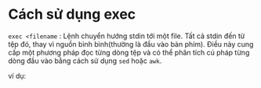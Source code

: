 # Cách sử dụng exec
`exec <filename` : Lệnh chuyển hướng stdin tới một file. Tất cả stdin đến từ tệp đó, thay vì nguồn bình bình(thường là đầu vào bàn phím). Điều này cung cấp một phương pháp đọc từng dòng tệp và có thể phân tích cú pháp từng dòng đầu vào bằng cách sử dụng `sed` hoặc `awk`.

ví dụ:
